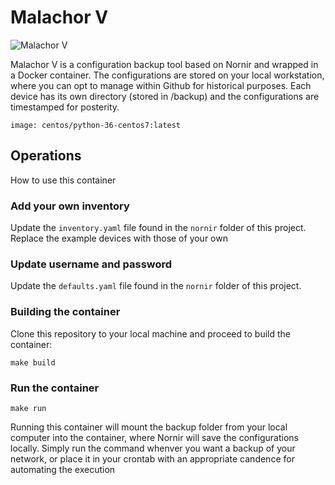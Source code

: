# Malachor V

![Malachor V](https://raw.githubusercontent.com/packetferret/malachorV/master/images/malachorV.jpg "Malachor V")

Malachor V is a configuration backup tool based on Nornir and wrapped in a Docker container. The configurations are stored on your local workstation, where you can opt to manage within Github for historical purposes. Each device has its own directory (stored in /backup) and the configurations are timestamped for posterity. 

`image: centos/python-36-centos7:latest`

## Operations

How to use this container

### Add your own inventory

Update the `inventory.yaml` file found in the `nornir` folder of this project. Replace the example devices with those of your own

### Update username and password

Update the `defaults.yaml` file found in the `nornir` folder of this project.

### Building the container

Clone this repository to your local machine and proceed to build the container:

`make build`

### Run the container

`make run`

Running this container will mount the backup folder from your local computer into the container, where Nornir will save the configurations locally. Simply run the command whenver you want a backup of your network, or place it in your crontab with an appropriate candence for automating the execution
